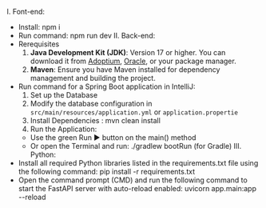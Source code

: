 I. Font-end:
- Install: npm i
- Run command: npm run dev
II. Back-end:
- Rerequisites
  1. **Java Development Kit (JDK)**: Version 17 or higher.
  You can download it from [Adoptium](https://adoptium.net/), [Oracle](https://www.oracle.com/java/technologies/javase-downloads.html), or your package manager.
  2. **Maven**: Ensure you have Maven installed for dependency management and building the project.
- Run command for a Spring Boot application in IntelliJ:
  1. Set up the Database
  2. Modify the database configuration in `src/main/resources/application.yml` or `application.propertie`
  3. Install Dependencies : mvn clean install
  4. Run the Application: 
  + Use the green Run ▶️ button on the main() method
  + Or open the Terminal and run: ./gradlew bootRun (for Gradle)
III. Python:
- Install all required Python libraries listed in the requirements.txt file using the following command:
pip install -r requirements.txt
- Open the command prompt (CMD) and run the following command to start the FastAPI server with auto-reload enabled:
uvicorn app.main:app --reload
